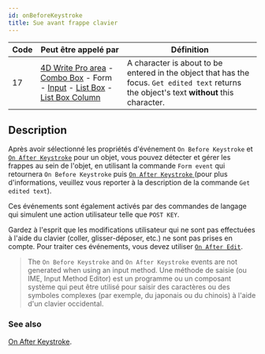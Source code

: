 ```yaml
---
id: onBeforeKeystroke
title: Sue avant frappe clavier
---
```


| Code | Peut être appelé par                                                                                                                                                                                                                                                       | Définition                                                                                                                                   |
| ---- | -------------------------------------------------------------------------------------------------------------------------------------------------------------------------------------------------------------------------------------------------------------------------- | -------------------------------------------------------------------------------------------------------------------------------------------- |
| 17   | [4D Write Pro area](FormObjects/writeProArea_overview) - [Combo Box](FormObjects/comboBox_overview.md) - Form - [Input](FormObjects/input_overview.md) - [List Box](FormObjects/listbox_overview.md) - [List Box Column](FormObjects/listbox_overview.md#list-box-columns) | A character is about to be entered in the object that has the focus. `Get edited text` returns the object's text **without** this character. |


## Description

Après avoir sélectionné les propriétés d'événement `On Before Keystroke` et [`On After Keystroke`](onAfterKeystroke.md) pour un objet, vous pouvez détecter et gérer les frappes au sein de l'objet, en utilisant la commande `Form event` qui retournera `On Before Keystroke` puis [`On After Keystroke` ](onAfterKeystroke.md)(pour plus d'informations, veuillez vous reporter à la description de la commande `Get edited text`).

Ces événements sont également activés par des commandes de langage qui simulent une action utilisateur telle que `POST KEY`.

Gardez à l'esprit que les modifications utilisateur qui ne sont pas effectuées à l'aide du clavier (coller, glisser-déposer, etc.) ne sont pas prises en compte. Pour traiter ces événements, vous devez utiliser [`On After Edit`](onAfterEdit.md).

> The `On Before Keystroke` and `On After Keystroke` events are not generated when using an input method. Une méthode de saisie (ou IME, Input Method Editor) est un programme ou un composant système qui peut être utilisé pour saisir des caractères ou des symboles complexes (par exemple, du japonais ou du chinois) à l'aide d'un clavier occidental.

### See also

[On After Keystroke](onAfterKeystroke.md).